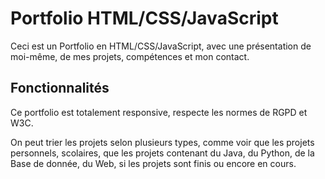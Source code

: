 # Portfolio HTML/CSS/JavaScript

Ceci est un Portfolio en HTML/CSS/JavaScript, avec une présentation de moi-même, de mes projets, compétences et mon contact.

## Fonctionnalités

Ce portfolio est totalement responsive, respecte les normes de RGPD et W3C.

On peut trier les projets selon plusieurs types, comme voir que les projets personnels, scolaires, que les projets contenant du Java, du Python, de la Base de donnée, du Web, si les projets sont finis ou encore en cours.
